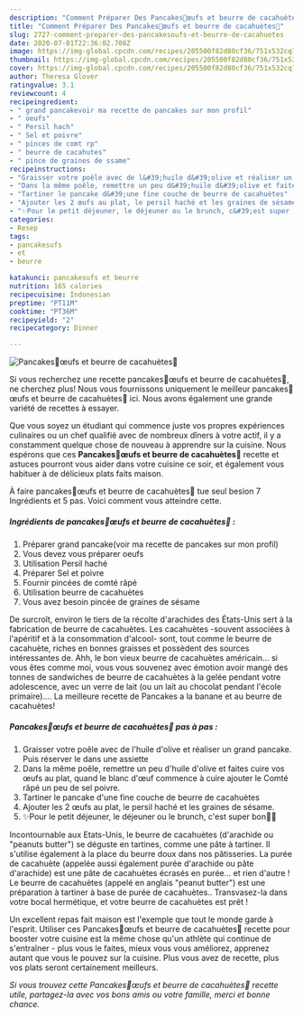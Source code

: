 ```yaml
---
description: "Comment Préparer Des Pancakes🥞œufs et beurre de cacahuètes🥜"
title: "Comment Préparer Des Pancakes🥞œufs et beurre de cacahuètes🥜"
slug: 2727-comment-preparer-des-pancakesoufs-et-beurre-de-cacahuetes
date: 2020-07-01T22:36:02.708Z
image: https://img-global.cpcdn.com/recipes/205500f82d80cf36/751x532cq70/pancakes🥞oeufs-et-beurre-de-cacahuetes🥜-photo-principale-de-la-recette.jpg
thumbnail: https://img-global.cpcdn.com/recipes/205500f82d80cf36/751x532cq70/pancakes🥞oeufs-et-beurre-de-cacahuetes🥜-photo-principale-de-la-recette.jpg
cover: https://img-global.cpcdn.com/recipes/205500f82d80cf36/751x532cq70/pancakes🥞oeufs-et-beurre-de-cacahuetes🥜-photo-principale-de-la-recette.jpg
author: Theresa Glover
ratingvalue: 3.1
reviewcount: 4
recipeingredient:
- " grand pancakevoir ma recette de pancakes sur mon profil"
- " oeufs"
- " Persil hach"
- " Sel et poivre"
- " pinces de comt rp"
- " beurre de cacahutes"
- " pince de graines de ssame"
recipeinstructions:
- "Graisser votre poêle avec de l&#39;huile d&#39;olive et réaliser un grand pancake. Puis réserver le dans une assiette"
- "Dans la même poêle, remettre un peu d&#39;huile d&#39;olive et faites cuire vos œufs au plat, quand le blanc d&#39;œuf commence à cuire ajouter le Comté râpé un peu de sel poivre."
- "Tartiner le pancake d&#39;une fine couche de beurre de cacahuètes"
- "Ajouter les 2 œufs au plat, le persil haché et les graines de sésame."
- "✨Pour le petit déjeuner, le déjeuner ou le brunch, c&#39;est super bon🥞✨"
categories:
- Resep
tags:
- pancakesufs
- et
- beurre

katakunci: pancakesufs et beurre 
nutrition: 165 calories
recipecuisine: Indonesian
preptime: "PT11M"
cooktime: "PT36M"
recipeyield: "2"
recipecategory: Dinner

---
```



![Pancakes🥞œufs et beurre de cacahuètes🥜](https://img-global.cpcdn.com/recipes/205500f82d80cf36/751x532cq70/pancakes🥞oeufs-et-beurre-de-cacahuetes🥜-photo-principale-de-la-recette.jpg)

Si vous recherchez une recette pancakes🥞œufs et beurre de cacahuètes🥜, ne cherchez plus! Nous vous fournissons uniquement le meilleur pancakes🥞œufs et beurre de cacahuètes🥜 ici. Nous avons également une grande variété de recettes à essayer.

Que vous soyez un étudiant qui commence juste vos propres expériences culinaires ou un chef qualifié avec de nombreux dîners à votre actif, il y a constamment quelque chose de nouveau à apprendre sur la cuisine. Nous espérons que ces <strong> Pancakes🥞œufs et beurre de cacahuètes🥜 </strong> recette et astuces pourront vous aider dans votre cuisine ce soir, et également vous habituer à de délicieux plats faits maison.

<!--inarticleads1-->

À faire pancakes🥞œufs et beurre de cacahuètes🥜 tue seul besion 7 Ingrédients et 5 pas. Voici comment vous atteindre cette.

##### Ingrédients de pancakes🥞œufs et beurre de cacahuètes🥜 :

1. Préparer  grand pancake(voir ma recette de pancakes sur mon profil)
1. Vous devez vous préparer  oeufs
1. Utilisation  Persil haché
1. Préparer  Sel et poivre
1. Fournir  pincées de comté râpé
1. Utilisation  beurre de cacahuètes
1. Vous avez besoin  pincée de graines de sésame


De surcroît, environ le tiers de la récolte d&#39;arachides des États-Unis sert à la fabrication de beurre de cacahuètes. Les cacahuètes -souvent associées à l&#39;apéritif et à la consommation d&#39;alcool- sont, tout comme le beurre de cacahuète, riches en bonnes graisses et possèdent des sources intéressantes de. Ahh, le bon vieux beurre de cacahuètes américain… si vous êtes comme moi, vous vous souvenez avec émotion avoir mangé des tonnes de sandwiches de beurre de cacahuètes à la gelée pendant votre adolescence, avec un verre de lait (ou un lait au chocolat pendant l&#39;école primaire)…. La meilleure recette de Pancakes a la banane et au beurre de cacahuètes! 

<!--inarticleads2-->

##### Pancakes🥞œufs et beurre de cacahuètes🥜 pas à pas :

1. Graisser votre poêle avec de l&#39;huile d&#39;olive et réaliser un grand pancake. Puis réserver le dans une assiette
1. Dans la même poêle, remettre un peu d&#39;huile d&#39;olive et faites cuire vos œufs au plat, quand le blanc d&#39;œuf commence à cuire ajouter le Comté râpé un peu de sel poivre.
1. Tartiner le pancake d&#39;une fine couche de beurre de cacahuètes
1. Ajouter les 2 œufs au plat, le persil haché et les graines de sésame.
1. ✨Pour le petit déjeuner, le déjeuner ou le brunch, c&#39;est super bon🥞✨


Incontournable aux Etats-Unis, le beurre de cacahuètes (d&#39;arachide ou &#34;peanuts butter&#34;) se déguste en tartines, comme une pâte à tartiner. Il s&#39;utilise également à la place du beurre doux dans nos pâtisseries. La purée de cacahuète (appelée aussi également purée d&#39;arachide ou pâte d&#39;arachide) est une pâte de cacahuètes écrasés en purée… et rien d&#39;autre ! Le beurre de cacahuètes (appelé en anglais &#34;peanut butter&#34;) est une préparation à tartiner à base de purée de cacahuètes.. Transvasez-la dans votre bocal hermétique, et votre beurre de cacahuètes est prêt ! 

<!--inarticleads1-->

<p>
Un excellent repas fait maison est l'exemple que tout le monde garde à l'esprit. Utiliser ces Pancakes🥞œufs et beurre de cacahuètes🥜 recette pour booster votre cuisine est la même chose qu'un athlète qui continue de s'entraîner - plus vous le faites, mieux vous vous améliorez, apprenez autant que vous le pouvez sur la cuisine. Plus vous avez de recette, plus vos plats seront certainement meilleurs.
</p>

<p>
<i>Si vous trouvez cette Pancakes🥞œufs et beurre de cacahuètes🥜 recette utile, partagez-la avec vos bons amis ou votre famille, merci et bonne chance.</i>
</p>
